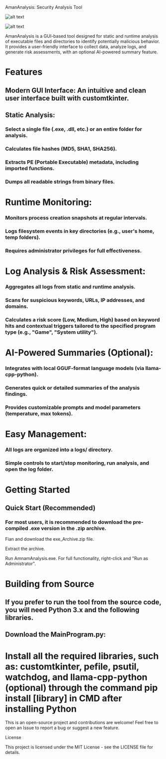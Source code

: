 AmanAnalysis: Security Analysis Tool

![alt text](https://img.shields.io/badge/python-3.10+-blue.svg)


![alt text](https://img.shields.io/badge/license-MIT-green.svg)


AmanAnalysis is a GUI-based tool designed for static and runtime analysis of executable files and directories to identify potentially malicious behavior. It provides a user-friendly interface to collect data, analyze logs, and generate risk assessments, with an optional AI-powered summary feature.

# Features

## Modern GUI Interface: An intuitive and clean user interface built with customtkinter.

## Static Analysis:

### Select a single file (.exe, .dll, etc.) or an entire folder for analysis.

### Calculates file hashes (MD5, SHA1, SHA256).

### Extracts PE (Portable Executable) metadata, including imported functions.

### Dumps all readable strings from binary files.

# Runtime Monitoring:

### Monitors process creation snapshots at regular intervals.

### Logs filesystem events in key directories (e.g., user's home, temp folders).

### Requires administrator privileges for full effectiveness.

# Log Analysis & Risk Assessment:

### Aggregates all logs from static and runtime analysis.

### Scans for suspicious keywords, URLs, IP addresses, and domains.

### Calculates a risk score (Low, Medium, High) based on keyword hits and contextual triggers tailored to the specified program type (e.g., "Game", "System utility").

# AI-Powered Summaries (Optional):

### Integrates with local GGUF-format language models (via llama-cpp-python).

### Generates quick or detailed summaries of the analysis findings.

### Provides customizable prompts and model parameters (temperature, max tokens).

# Easy Management:

### All logs are organized into a logs/ directory.

### Simple controls to start/stop monitoring, run analysis, and open the log folder.

# Getting Started
## Quick Start (Recommended)

### For most users, it is recommended to download the pre-compiled .exe version in the .zip archive.

Fian and download the exe_Archive.zip file.

Extract the archive.

Run AmnamAnalysis.exe. For full functionality, right-click and "Run as Administrator".

# Building from Source

## If you prefer to run the tool from the source code, you will need Python 3.x and the following libraries.

## Download the MainProgram.py:

# Install all the required libraries, such as: customtkinter, pefile, psutil, watchdog, and llama-cpp-python (optional) through the command pip install [library] in CMD after installing Python

This is an open-source project and contributions are welcome! Feel free to open an Issue to report a bug or suggest a new feature.

License

This project is licensed under the MIT License - see the LICENSE file for details.


